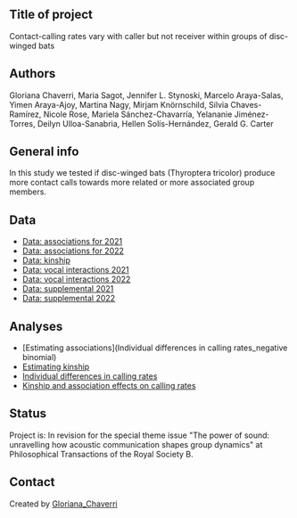 ## Title of project
Contact-calling rates vary with caller but not receiver within groups of disc-winged bats

## Authors
Gloriana Chaverri, Maria Sagot, Jennifer L. Stynoski, Marcelo Araya-Salas, Yimen Araya-Ajoy, Martina Nagy, Mirjam Knörnschild, Silvia Chaves-Ramírez, Nicole Rose, Mariela Sánchez-Chavarría, Yelananie Jiménez-Torres, Deilyn Ulloa-Sanabria, Hellen Solís-Hernández, Gerald G. Carter 

## General info

In this study we tested if disc-winged bats (Thyroptera tricolor) produce more contact calls towards more related or more associated group members.

## Data
* [Data: associations for 2021](https://github.com/morceglo/Vocal-interactions-Thyroptera-tricolor/blob/main/associations_2021.csv)
* [Data: associations for 2022](https://github.com/morceglo/Vocal-interactions-Thyroptera-tricolor/blob/main/associations_2022.csv)
* [Data: kinship](https://github.com/morceglo/Vocal-interactions-Thyroptera-tricolor/blob/main/KinshipMatrix.csv)
* [Data: vocal interactions 2021](https://github.com/morceglo/Vocal-interactions-Thyroptera-tricolor/blob/main/vocal_interactions_2021.csv)
* [Data: vocal interactions 2022](https://github.com/morceglo/Vocal-interactions-Thyroptera-tricolor/blob/main/vocal_interactions_2022.csv)
* [Data: supplemental 2021](https://github.com/morceglo/Vocal-interactions-Thyroptera-tricolor/blob/main/supp_21.csv)
* [Data: supplemental 2022](https://github.com/morceglo/Vocal-interactions-Thyroptera-tricolor/blob/main/supp_22.csv)

## Analyses

* [Estimating associations](Individual differences in calling rates_negative binomial)
* [Estimating kinship](https://github.com/morceglo/Energetics-of-vocal-communication-in-Thyroptera/blob/main/Energetics%20of%20calling%20in%20Thyroptera.R)
* [Individual differences in calling rates](https://github.com/morceglo/Energetics-of-vocal-communication-in-Thyroptera/blob/main/Energetics%20of%20calling%20in%20Thyroptera.R)
* [Kinship and association effects on calling rates](https://github.com/morceglo/Energetics-of-vocal-communication-in-Thyroptera/blob/main/Energetics%20of%20calling%20in%20Thyroptera.R)

## Status
Project is: In revision for the special theme issue "The power of sound: unravelling how acoustic communication shapes group dynamics" at Philosophical Transactions of the Royal Society B.

## Contact
Created by [Gloriana_Chaverri](batcr.com/)
